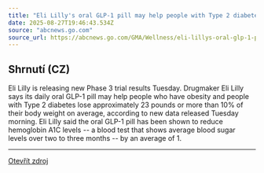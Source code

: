 ```yaml
---
title: "Eli Lilly's oral GLP-1 pill may help people with Type 2 diabetes lose 'significant' weight, study finds"
date: 2025-08-27T19:46:43.534Z
source: "abcnews.go.com"
source_url: https://abcnews.go.com/GMA/Wellness/eli-lillys-oral-glp-1-pill-people-type/story?id=124963525
---
```


## Shrnutí (CZ)
Eli Lilly is releasing new Phase 3 trial results Tuesday. Drugmaker Eli Lilly says its daily oral GLP-1 pill may help people who have obesity and people with Type 2 diabetes lose approximately 23 pounds or more than 10% of their body weight on average, according to new data released Tuesday morning. Eli Lilly said the oral GLP-1 pill has been shown to reduce hemoglobin A1C levels -- a blood test that shows average blood sugar levels over two to three months -- by an average of 1.

---

[Otevřít zdroj](https://abcnews.go.com/GMA/Wellness/eli-lillys-oral-glp-1-pill-people-type/story?id=124963525)

